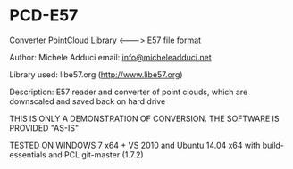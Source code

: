PCD-E57
=======

Converter PointCloud Library &lt;---> E57 file format

Author: Michele Adduci
email: info@micheleadduci.net

Library used: libe57.org (http://www.libe57.org)

Description: E57 reader and converter of point clouds, which are downscaled and saved back on hard drive

THIS IS ONLY A DEMONSTRATION OF CONVERSION. THE SOFTWARE IS PROVIDED "AS-IS"

TESTED ON WINDOWS 7 x64 + VS 2010 and Ubuntu 14.04 x64 with build-essentials and PCL git-master (1.7.2)
